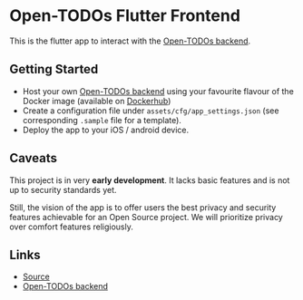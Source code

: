 # Open-TODOs Flutter Frontend

This is the flutter app to interact with the [Open-TODOs backend](https://github.com/kottilabs/Open-TODOs).

## Getting Started

* Host your own [Open-TODOs backend](https://github.com/kottilabs/Open-TODOs) using your favourite flavour of the Docker image (available on [Dockerhub](https://hub.docker.com/repository/docker/kottilabs/open-todos/general))
* Create a configuration file under `assets/cfg/app_settings.json` (see corresponding `.sample` file for a template).
* Deploy the app to your iOS / android device.

## Caveats

This project is in very **early development**. It lacks basic features and is not up to security standards yet.

Still, the vision of the app is to offer users the best privacy and security features achievable for an Open Source project. We will prioritize privacy over comfort features religiously.

## Links
* [Source](https://github.com/kottilabs/Open-TODOs-flutter-frontend)
* [Open-TODOs backend](https://github.com/kottilabs/Open-TODOs)